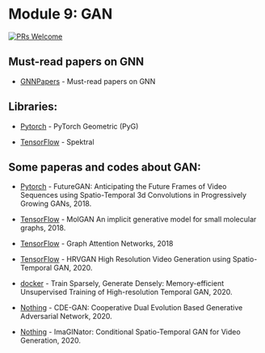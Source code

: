 # Module 9: GAN

[![PRs Welcome](https://img.shields.io/badge/PRs-welcome-brightgreen.svg?style=flat-square)](http://makeapullrequest.com)


## Must-read papers on GNN

* [GNNPapers](https://github.com/thunlp/GNNPapers) - Must-read papers on GNN

## Libraries:

* [Pytorch](https://github.com/rusty1s/pytorch_geometric) - PyTorch Geometric (PyG)

* [TensorFlow](https://github.com/danielegrattarola/spektral) - Spektral


## Some paperas and codes about GAN:

* [Pytorch](https://github.com/TUM-LMF/FutureGAN) - FutureGAN: Anticipating the Future Frames of Video Sequences using Spatio-Temporal 3d Convolutions in Progressively Growing GANs, 2018.

* [TensorFlow](https://github.com/nicola-decao/MolGAN) - MolGAN An implicit generative model for small molecular graphs, 2018.

* [TensorFlow](https://github.com/danielegrattarola/keras-gat) - Graph Attention Networks, 2018

* [TensorFlow](https://github.com/abhinavsagar/hrvgan) - HRVGAN High Resolution Video Generation using Spatio-Temporal GAN, 2020.

* [docker](https://github.com/pfnet-research/tgan2) - Train Sparsely, Generate Densely: Memory-efficient Unsupervised Training of High-resolution Temporal GAN, 2020.

* [Nothing](https://shiming-chen.github.io/CDE-GAN-website/CDE-GAN.html) - CDE-GAN: Cooperative Dual Evolution Based Generative Adversarial Network, 2020.

* [Nothing](https://github.com/wyhsirius/ImaGINator) - ImaGINator: Conditional Spatio-Temporal GAN for Video Generation, 2020.














